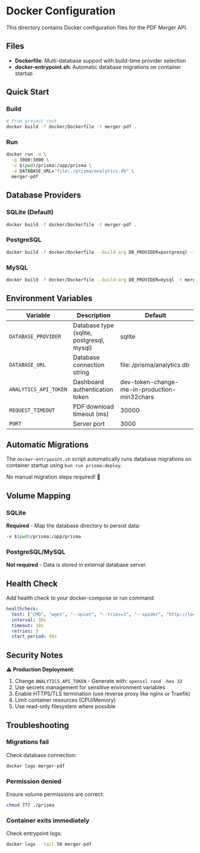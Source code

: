 # Docker Configuration

This directory contains Docker configuration files for the PDF Merger API.

## Files

- **Dockerfile**: Multi-database support with build-time provider selection
- **docker-entrypoint.sh**: Automatic database migrations on container startup

## Quick Start

### Build

```bash
# From project root
docker build -f docker/Dockerfile -t merger-pdf .
```

### Run

```bash
docker run -d \
  -p 3000:3000 \
  -v $(pwd)/prisma:/app/prisma \
  -e DATABASE_URL="file:./prisma/analytics.db" \
  merger-pdf
```

## Database Providers

### SQLite (Default)

```bash
docker build -f docker/Dockerfile -t merger-pdf .
```

### PostgreSQL

```bash
docker build -f docker/Dockerfile --build-arg DB_PROVIDER=postgresql -t merger-pdf:postgres .
```

### MySQL

```bash
docker build -f docker/Dockerfile --build-arg DB_PROVIDER=mysql -t merger-pdf:mysql .
```

## Environment Variables

| Variable | Description | Default |
|----------|-------------|---------|
| `DATABASE_PROVIDER` | Database type (sqlite, postgresql, mysql) | sqlite |
| `DATABASE_URL` | Database connection string | file:./prisma/analytics.db |
| `ANALYTICS_API_TOKEN` | Dashboard authentication token | dev-token-change-me-in-production-min32chars |
| `REQUEST_TIMEOUT` | PDF download timeout (ms) | 30000 |
| `PORT` | Server port | 3000 |

## Automatic Migrations

The `docker-entrypoint.sh` script automatically runs database migrations on container startup using `bun run prisma:deploy`.

No manual migration steps required! 🎉

## Volume Mapping

### SQLite

**Required** - Map the database directory to persist data:

```bash
-v $(pwd)/prisma:/app/prisma
```

### PostgreSQL/MySQL

**Not required** - Data is stored in external database server.

## Health Check

Add health check to your docker-compose or run command:

```yaml
healthcheck:
  test: ["CMD", "wget", "--quiet", "--tries=1", "--spider", "http://localhost:3000/health"]
  interval: 30s
  timeout: 10s
  retries: 3
  start_period: 40s
```

## Security Notes

⚠️ **Production Deployment**:

1. Change `ANALYTICS_API_TOKEN` - Generate with: `openssl rand -hex 32`
2. Use secrets management for sensitive environment variables
3. Enable HTTPS/TLS termination (use reverse proxy like nginx or Traefik)
4. Limit container resources (CPU/Memory)
5. Use read-only filesystem where possible

## Troubleshooting

### Migrations fail

Check database connection:
```bash
docker logs merger-pdf
```

### Permission denied

Ensure volume permissions are correct:
```bash
chmod 777 ./prisma
```

### Container exits immediately

Check entrypoint logs:
```bash
docker logs --tail 50 merger-pdf
```

